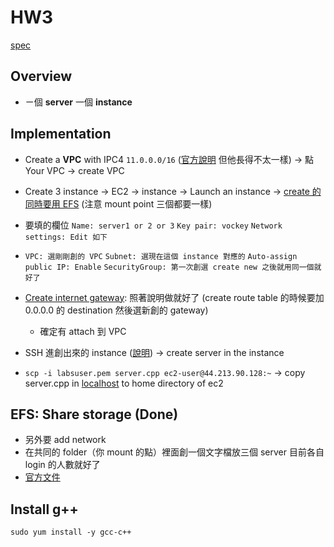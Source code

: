 # HW3 
[spec](https://docs.google.com/document/d/1A987DybohteGmvUZvjv0LQXmJcZq10339JQve4dB88M/edit)

## Overview

- ㄧ個 **server** 一個 **instance**

## Implementation 

- Create a **VPC** with IPC4 `11.0.0.0/16` ([官方說明](https://docs.aws.amazon.com/directoryservice/latest/admin-guide/gsg_create_vpc.html) 但他長得不太一樣) → 點 Your VPC → create VPC
                
- Create 3 instance → EC2 → instance → Launch an instance → [create 的同時要用 EFS](https://docs.aws.amazon.com/AWSEC2/latest/UserGuide/AmazonEFS.html)  (注意 mount point 三個都要一樣)
- 要填的欄位 `Name: server1 or 2 or 3` `Key pair: vockey` `Network settings: Edit 如下`
- `VPC: 選剛剛創的 VPC` `Subnet: 選現在這個 instance 對應的` `Auto-assign public IP: Enable`
`SecurityGroup: 第一次創選 create new 之後就用同一個就好了`  
    
- [Create internet gateway](https://docs.aws.amazon.com/vpc/latest/userguide/VPC_Internet_Gateway.html): 照著說明做就好了 (create route table 的時候要加 0.0.0.0 的 destination 然後選新創的 gateway)
    - 確定有 attach 到 VPC

- SSH 進創出來的 instance ([說明](https://labs.vocareum.com/web/2303448/1178462.0/ASNLIB/public/docs/lang/en-us/README.html#ssh)) → create server in the instance

- `scp -i labsuser.pem server.cpp ec2-user@44.213.90.128:~` → copy server.cpp in [localhost](http://localhost) to home directory of ec2

## EFS: Share storage (Done)

- 另外要 add network    
- 在共同的 folder（你 mount 的點）裡面創一個文字檔放三個 server 目前各自 login 的人數就好了
- [官方文件](https://docs.aws.amazon.com/zh_tw/AWSEC2/latest/UserGuide/AmazonEFS.html)    

## Install g++

`sudo yum install -y gcc-c++`

